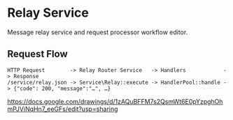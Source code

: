 # Relay Service

Message relay service and request processor workflow editor.

## Request Flow

    HTTP Request        -> Relay Router Service   -> Handlers            -> Response
    /service/relay.json -> Service\Relay::execute -> HandlerPool::handle -> {"code": 200, "message":"…", …}

https://docs.google.com/drawings/d/1zAQuBFFM7s2QsmWt6E0pYzpghOhmPJViNqHn7_eeGFs/edit?usp=sharing

